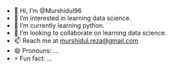 - 👋 Hi, I’m @Murshidul96
- 👀 I’m interested in learning data science.
- 🌱 I’m currently learning python.
- 💞️ I’m looking to collaborate on learning data science.
- 📫 Reach me at murshidul.reza@gmail.com
- 😄 Pronouns: ...
- ⚡ Fun fact: ...

<!---
Murshidul96/Murshidul96 is a ✨ special ✨ repository because its `README.md` (this file) appears on your GitHub profile.
You can click the Preview link to take a look at your changes.
--->
